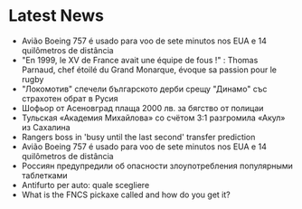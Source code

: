 # Latest News
-  Avião Boeing 757 é usado para voo de sete minutos nos EUA e 14 quilômetros de distância
-  "En 1999, le XV de France avait une équipe de fous !" : Thomas Parnaud, chef étoilé du Grand Monarque, évoque sa passion pour le rugby
-  "Локомотив" спечели българското дерби срещу "Динамо" със страхотен обрат в Русия
-  Шофьор от Асеновград плаща 2000 лв. за бягство от полицаи
-  Тульская «Академия Михайлова» со счётом 3:1 разгромила «Акул» из Сахалина
-  Rangers boss in 'busy until the last second' transfer prediction
-  Avião Boeing 757 é usado para voo de sete minutos nos EUA e 14 quilômetros de distância
-  Россиян предупредили об опасности злоупотребления популярными таблетками
-  Antifurto per auto: quale scegliere
-  What is the FNCS pickaxe called and how do you get it?
